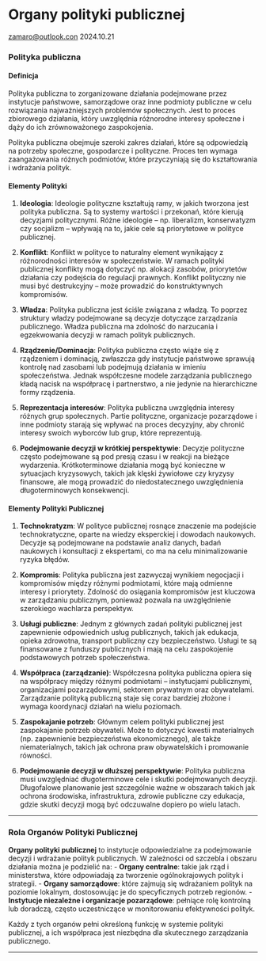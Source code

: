 Organy polityki publicznej
================
<zamaro@outlook.con>
2024.10.21

### Polityka publiczna

#### Definicja

Polityka publiczna to zorganizowane działania podejmowane przez
instytucje państwowe, samorządowe oraz inne podmioty publiczne w celu
rozwiązania najważniejszych problemów społecznych. Jest to proces
zbiorowego działania, który uwzględnia różnorodne interesy społeczne i
dąży do ich zrównoważonego zaspokojenia.

Polityka publiczna obejmuje szeroki zakres działań, które są odpowiedzią
na potrzeby społeczne, gospodarcze i polityczne. Proces ten wymaga
zaangażowania różnych podmiotów, które przyczyniają się do kształtowania
i wdrażania polityk.

#### Elementy Polityki

1.  **Ideologia**: Ideologie polityczne kształtują ramy, w jakich
    tworzona jest polityka publiczna. Są to systemy wartości i
    przekonań, które kierują decyzjami politycznymi. Różne ideologie –
    np. liberalizm, konserwatyzm czy socjalizm – wpływają na to, jakie
    cele są priorytetowe w polityce publicznej.

2.  **Konflikt**: Konflikt w polityce to naturalny element wynikający z
    różnorodności interesów w społeczeństwie. W ramach polityki
    publicznej konflikty mogą dotyczyć np. alokacji zasobów, priorytetów
    działania czy podejścia do regulacji prawnych. Konflikt polityczny
    nie musi być destrukcyjny – może prowadzić do konstruktywnych
    kompromisów.

3.  **Władza**: Polityka publiczna jest ściśle związana z władzą. To
    poprzez struktury władzy podejmowane są decyzje dotyczące
    zarządzania publicznego. Władza publiczna ma zdolność do narzucania
    i egzekwowania decyzji w ramach polityk publicznych.

4.  **Rządzenie/Dominacja**: Polityka publiczna często wiąże się z
    rządzeniem i dominacją, zwłaszcza gdy instytucje państwowe sprawują
    kontrolę nad zasobami lub podejmują działania w imieniu
    społeczeństwa. Jednak współczesne modele zarządzania publicznego
    kładą nacisk na współpracę i partnerstwo, a nie jedynie na
    hierarchiczne formy rządzenia.

5.  **Reprezentacja interesów**: Polityka publiczna uwzględnia interesy
    różnych grup społecznych. Partie polityczne, organizacje pozarządowe
    i inne podmioty starają się wpływać na proces decyzyjny, aby chronić
    interesy swoich wyborców lub grup, które reprezentują.

6.  **Podejmowanie decyzji w krótkiej perspektywie**: Decyzje polityczne
    często podejmowane są pod presją czasu i w reakcji na bieżące
    wydarzenia. Krótkoterminowe działania mogą być konieczne w
    sytuacjach kryzysowych, takich jak klęski żywiołowe czy kryzysy
    finansowe, ale mogą prowadzić do niedostatecznego uwzględnienia
    długoterminowych konsekwencji.

#### Elementy Polityki Publicznej

1.  **Technokratyzm**: W polityce publicznej rosnące znaczenie ma
    podejście technokratyczne, oparte na wiedzy eksperckiej i dowodach
    naukowych. Decyzje są podejmowane na podstawie analiz danych, badań
    naukowych i konsultacji z ekspertami, co ma na celu minimalizowanie
    ryzyka błędów.

2.  **Kompromis**: Polityka publiczna jest zazwyczaj wynikiem negocjacji
    i kompromisów między różnymi podmiotami, które mają odmienne
    interesy i priorytety. Zdolność do osiągania kompromisów jest
    kluczowa w zarządzaniu publicznym, ponieważ pozwala na uwzględnienie
    szerokiego wachlarza perspektyw.

3.  **Usługi publiczne**: Jednym z głównych zadań polityki publicznej
    jest zapewnienie odpowiednich usług publicznych, takich jak
    edukacja, opieka zdrowotna, transport publiczny czy bezpieczeństwo.
    Usługi te są finansowane z funduszy publicznych i mają na celu
    zaspokojenie podstawowych potrzeb społeczeństwa.

4.  **Współpraca (zarządzanie)**: Współczesna polityka publiczna opiera
    się na współpracy między różnymi podmiotami – instytucjami
    publicznymi, organizacjami pozarządowymi, sektorem prywatnym oraz
    obywatelami. Zarządzanie polityką publiczną staje się coraz bardziej
    złożone i wymaga koordynacji działań na wielu poziomach.

5.  **Zaspokajanie potrzeb**: Głównym celem polityki publicznej jest
    zaspokajanie potrzeb obywateli. Może to dotyczyć kwestii
    materialnych (np. zapewnienie bezpieczeństwa ekonomicznego), ale
    także niematerialnych, takich jak ochrona praw obywatelskich i
    promowanie równości.

6.  **Podejmowanie decyzji w dłuższej perspektywie**: Polityka publiczna
    musi uwzględniać długoterminowe cele i skutki podejmowanych decyzji.
    Długofalowe planowanie jest szczególnie ważne w obszarach takich jak
    ochrona środowiska, infrastruktura, zdrowie publiczne czy edukacja,
    gdzie skutki decyzji mogą być odczuwalne dopiero po wielu latach.

------------------------------------------------------------------------

### Rola Organów Polityki Publicznej

**Organy polityki publicznej** to instytucje odpowiedzialne za
podejmowanie decyzji i wdrażanie polityk publicznych. W zależności od
szczebla i obszaru działania można je podzielić na: - **Organy
centralne**: takie jak rząd i ministerstwa, które odpowiadają za
tworzenie ogólnokrajowych polityk i strategii. - **Organy samorządowe**:
które zajmują się wdrażaniem polityk na poziomie lokalnym, dostosowując
je do specyficznych potrzeb regionów. - **Instytucje niezależne i
organizacje pozarządowe**: pełniące rolę kontrolną lub doradczą, często
uczestniczące w monitorowaniu efektywności polityk.

Każdy z tych organów pełni określoną funkcję w systemie polityki
publicznej, a ich współpraca jest niezbędna dla skutecznego zarządzania
publicznego.

------------------------------------------------------------------------
